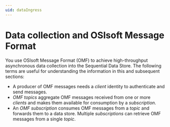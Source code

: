 ```yaml
---
uid: dataIngress
---
```


# Data collection and OSIsoft Message Format

You use OSIsoft Message Format (OMF) to achieve high-throughput asynchronous data collection
into the Sequential Data Store. The following terms are useful for understanding the information
in this and subsequent sections:

- A producer of OMF messages needs a *client* identity to authenticate and send messages.
- *OMF topics* aggregate OMF messages received from one or more *clients* and makes them available for consumption by a *subscription*.
- An *OMF subscription*  consumes OMF messages from a *topic* and forwards them to a data store. Multiple *subscriptions* can retrieve OMF messages from a single *topic*.
